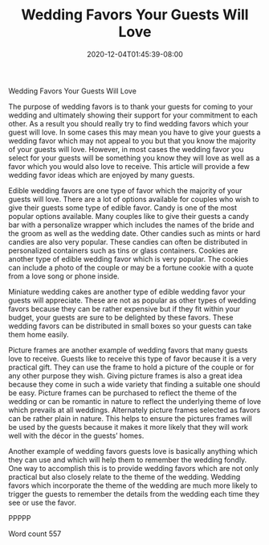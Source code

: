 ﻿---
title: "Wedding Favors Your Guests Will Love"
date: 2020-12-04T01:45:39-08:00
description: "Wedding Favors txt Tips for Web Success"
featured_image: "/images/Wedding Favors txt.jpg"
tags: ["Wedding Favors txt"]
---

Wedding Favors Your Guests Will Love

The purpose of wedding favors is to thank your guests for coming to your wedding and ultimately showing their support for your commitment to each other. As a result you should really try to find wedding favors which your guest will love. In some cases this may mean you have to give your guests a wedding favor which may not appeal to you but that you know the majority of your guests will love. However, in most cases the wedding favor you select for your guests will be something you know they will love as well as a favor which you would also love to receive. This article will provide a few wedding favor ideas which are enjoyed by many guests.

Edible wedding favors are one type of favor which the majority of your guests will love. There are a lot of options available for couples who wish to give their guests some type of edible favor. Candy is one of the most popular options available. Many couples like to give their guests a candy bar with a personalize wrapper which includes the names of the bride and the groom as well as the wedding date. Other candies such as mints or hard candies are also very popular. These candies can often be distributed in personalized containers such as tins or glass containers. Cookies are another type of edible wedding favor which is very popular. The cookies can include a photo of the couple or may be a fortune cookie with a quote from a love song or phone inside. 

Miniature wedding cakes are another type of edible wedding favor your guests will appreciate. These are not as popular as other types of wedding favors because they can be rather expensive but if they fit within your budget, your guests are sure to be delighted by these favors. These wedding favors can be distributed in small boxes so your guests can take them home easily.

Picture frames are another example of wedding favors that many guests love to receive. Guests like to receive this type of favor because it is a very practical gift. They can use the frame to hold a picture of the couple or for any other purpose they wish. Giving picture frames is also a great idea because they come in such a wide variety that finding a suitable one should be easy. Picture frames can be purchased to reflect the theme of the wedding or can be romantic in nature to reflect the underlying theme of love which prevails at all weddings. Alternately picture frames selected as favors can be rather plain in nature. This helps to ensure the pictures frames will be used by the guests because it makes it more likely that they will work well with the décor in the guests’ homes.

Another example of wedding favors guests love is basically anything which they can use and which will help them to remember the wedding fondly. One way to accomplish this is to provide wedding favors which are not only practical but also closely relate to the theme of the wedding. Wedding favors which incorporate the theme of the wedding are much more likely to trigger the guests to remember the details from the wedding each time they see or use the favor. 

PPPPP

Word count 557

